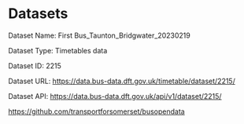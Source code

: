 # Datasets

Dataset Name: First Bus_Taunton_Bridgwater_20230219

Dataset Type: Timetables data

Dataset ID:   2215

Dataset URL:  https://data.bus-data.dft.gov.uk/timetable/dataset/2215/

Dataset API:  https://data.bus-data.dft.gov.uk/api/v1/dataset/2215/

https://github.com/transportforsomerset/busopendata
